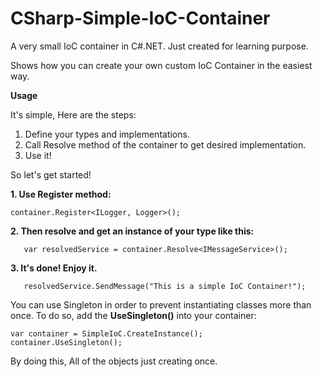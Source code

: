 # CSharp-Simple-IoC-Container
A very small IoC container in C#.NET. Just created for learning purpose.

Shows how you can create your own custom IoC Container in the easiest way.

**Usage**

It's simple, Here are the steps:
1. Define your types and implementations.
2. Call Resolve method of the container to get desired implementation.
3. Use it!

So let's get started!


**1. Use Register method:**

    container.Register<ILogger, Logger>();
           
**2. Then resolve and get an instance of your type like this:**

       var resolvedService = container.Resolve<IMessageService>();

**3. It's done! Enjoy it.**

       resolvedService.SendMessage("This is a simple IoC Container!");
    
You can use Singleton in order to prevent instantiating classes more than once. To do so, add the **UseSingleton()** into your container:

    var container = SimpleIoC.CreateInstance();
    container.UseSingleton();

By doing this, All of the objects just creating once.

